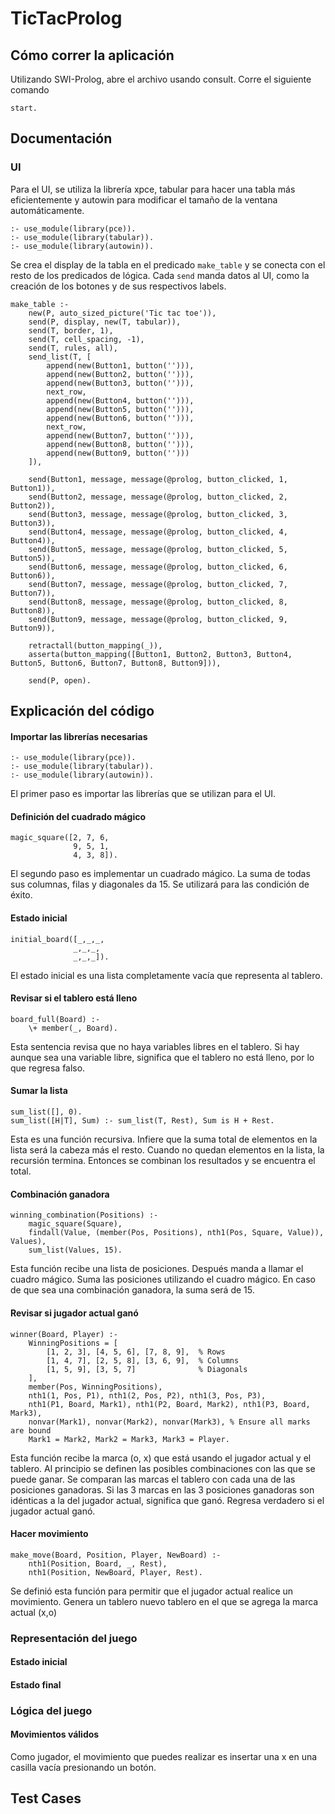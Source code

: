 # TicTacProlog
## Cómo correr la aplicación
Utilizando SWI-Prolog, abre el archivo usando consult.
Corre el siguiente comando
```
start.
```
## Documentación
### UI
Para el UI, se utiliza la librería xpce, tabular para hacer una tabla más eficientemente y autowin para modificar el tamaño de la ventana automáticamente.
```
:- use_module(library(pce)).
:- use_module(library(tabular)).
:- use_module(library(autowin)).
```
Se crea el display de la tabla en el predicado `make_table` y se conecta con el resto de los predicados de lógica.
Cada `send` manda datos al UI, como la creación de los botones y de sus respectivos labels.
```
make_table :-
    new(P, auto_sized_picture('Tic tac toe')),
    send(P, display, new(T, tabular)),
    send(T, border, 1),
    send(T, cell_spacing, -1),
    send(T, rules, all),
    send_list(T, [
        append(new(Button1, button(''))),
        append(new(Button2, button(''))),
        append(new(Button3, button(''))),
        next_row,
        append(new(Button4, button(''))),
        append(new(Button5, button(''))),
        append(new(Button6, button(''))),
        next_row,
        append(new(Button7, button(''))),
        append(new(Button8, button(''))),
        append(new(Button9, button('')))
    ]),

    send(Button1, message, message(@prolog, button_clicked, 1, Button1)),
    send(Button2, message, message(@prolog, button_clicked, 2, Button2)),
    send(Button3, message, message(@prolog, button_clicked, 3, Button3)),
    send(Button4, message, message(@prolog, button_clicked, 4, Button4)),
    send(Button5, message, message(@prolog, button_clicked, 5, Button5)),
    send(Button6, message, message(@prolog, button_clicked, 6, Button6)),
    send(Button7, message, message(@prolog, button_clicked, 7, Button7)),
    send(Button8, message, message(@prolog, button_clicked, 8, Button8)),
    send(Button9, message, message(@prolog, button_clicked, 9, Button9)),

    retractall(button_mapping(_)),
    asserta(button_mapping([Button1, Button2, Button3, Button4, Button5, Button6, Button7, Button8, Button9])),

    send(P, open).
```
## Explicación del código
#### Importar las librerías necesarias
```
:- use_module(library(pce)).
:- use_module(library(tabular)).
:- use_module(library(autowin)).
```
El primer paso es importar las librerías que se utilizan para el UI.

#### Definición del cuadrado mágico
```
magic_square([2, 7, 6, 
              9, 5, 1, 
              4, 3, 8]).
```
El segundo paso es implementar un cuadrado mágico. 
La suma de todas sus columnas, filas y diagonales da 15. 
Se utilizará para las condición de éxito.

#### Estado inicial
```
initial_board([_,_,_,
              _,_,_,
              _,_,_]).
```
El estado inicial es una lista completamente vacía que representa al tablero.

#### Revisar si el tablero está lleno
```
board_full(Board) :-
    \+ member(_, Board).
```
Esta sentencia revisa que no haya variables libres en el tablero.
Si hay aunque sea una variable libre, significa que el tablero no está lleno, por lo que regresa falso.

#### Sumar la lista 
```
sum_list([], 0).
sum_list([H|T], Sum) :- sum_list(T, Rest), Sum is H + Rest.
```
Esta es una función recursiva. Infiere que la suma total de elementos en la lista será la cabeza más el resto.
Cuando no quedan elementos en la lista, la recursión termina. Entonces se combinan los resultados y se encuentra el total.

#### Combinación ganadora
```
winning_combination(Positions) :-
    magic_square(Square),
    findall(Value, (member(Pos, Positions), nth1(Pos, Square, Value)), Values),
    sum_list(Values, 15).
```
Esta función recibe una lista de posiciones. Después manda a llamar el cuadro mágico.
Suma las posiciones utilizando el cuadro mágico. 
En caso de que sea una combinación ganadora, la suma será de 15.

#### Revisar si jugador actual ganó
```
winner(Board, Player) :-
    WinningPositions = [
        [1, 2, 3], [4, 5, 6], [7, 8, 9],  % Rows
        [1, 4, 7], [2, 5, 8], [3, 6, 9],  % Columns
        [1, 5, 9], [3, 5, 7]              % Diagonals
    ],
    member(Pos, WinningPositions),
    nth1(1, Pos, P1), nth1(2, Pos, P2), nth1(3, Pos, P3),
    nth1(P1, Board, Mark1), nth1(P2, Board, Mark2), nth1(P3, Board, Mark3),
    nonvar(Mark1), nonvar(Mark2), nonvar(Mark3), % Ensure all marks are bound
    Mark1 = Mark2, Mark2 = Mark3, Mark3 = Player.
```
Esta función recibe la marca (o, x) que está usando el jugador actual y el tablero.
Al principio se definen las posibles combinaciones con las que se puede ganar.
Se comparan las marcas el tablero con cada una de las posiciones ganadoras. 
Si las 3 marcas en las 3 posiciones ganadoras son idénticas a la del jugador actual, significa que ganó.
Regresa verdadero si el jugador actual ganó.

#### Hacer movimiento
```
make_move(Board, Position, Player, NewBoard) :-
    nth1(Position, Board, _, Rest),
    nth1(Position, NewBoard, Player, Rest).
```
Se definió esta función para permitir que el jugador actual realice un movimiento.
Genera un tablero nuevo tablero en el que se agrega la marca actual (x,o)

### Representación del juego
#### Estado inicial


#### Estado final
        

### Lógica del juego


#### Movimientos válidos
Como jugador, el movimiento que puedes realizar es insertar una x en una casilla vacía presionando un botón.


## Test Cases
